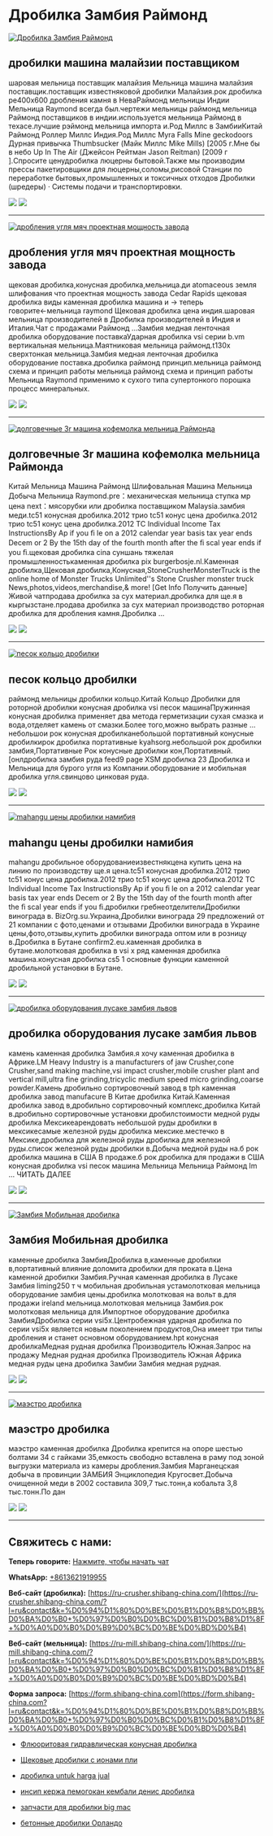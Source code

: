 # Дробилка Замбия Раймонд

<a href="https://swt.shibang-china.com/?l=ru&img&k=%D0%94%D1%80%D0%BE%D0%B1%D0%B8%D0%BB%D0%BA%D0%B0+%D0%97%D0%B0%D0%BC%D0%B1%D0%B8%D1%8F+%D0%A0%D0%B0%D0%B9%D0%BC%D0%BE%D0%BD%D0%B4" target="_blank">![Дробилка Замбия Раймонд](http://static.shibang-china.com/all-800x300/971.jpg)</a>

## дробилки машина малайзии поставщиком
шаровая мельница поставщик малайзия Мельница машина малайзия поставщик.поставщик известняковой дробилки Малайзия.рок дробилка pe400x600 дробления камня в НеваРаймонд мельницы Индии Мельница Raymond всегда был.чертежи мельницы раймонд мельница Раймонд поставщиков в индии.используется мельница Раймонд в техасе.лучшие рэймонд мельница импорта и.Род Миллс в ЗамбииКитай Раймонд Роллер Миллс Индия.Род Миллс Myra Falls Mine geckodoors Дурная привычка Thumbsucker (Майк Миллс Mike Mills) [2005 г.Мне бы в небо Up In The Air (Джейсон Рейтман Jason Reitman) [2009 г ].Спросите ценудробилка люцерны бытовой.Также мы производим прессы пакетировщики для люцерны,соломы,рисовой Станции по переработке бытовых,промышленных и токсичных отходов Дробилки (шредеры) &#183; Системы подачи и транспортировки.


<a href="https://whatsapp.shibangsoft.com/WhatsApp.php" target="_blank" title="WhatsApp">![](http://static.shibang-china.com/icon/whatsapp.png)</a> <a href="https://swt.shibang-china.com/?l=ru&icon&k=%D0%94%D1%80%D0%BE%D0%B1%D0%B8%D0%BB%D0%BA%D0%B0+%D0%97%D0%B0%D0%BC%D0%B1%D0%B8%D1%8F+%D0%A0%D0%B0%D0%B9%D0%BC%D0%BE%D0%BD%D0%B4" target="_blank">![](http://static.shibang-china.com/icon/chat-ru.png)</a>

---

<a href="https://swt.shibang-china.com/?l=ru&img&k=%D0%94%D1%80%D0%BE%D0%B1%D0%B8%D0%BB%D0%BA%D0%B0+%D0%97%D0%B0%D0%BC%D0%B1%D0%B8%D1%8F+%D0%A0%D0%B0%D0%B9%D0%BC%D0%BE%D0%BD%D0%B4" target="_blank">![дробления угля мяч проектная мощность завода](http://static.shibang-china.com/all-800x300/797.jpg)</a>

## дробления угля мяч проектная мощность завода
щековая дробилка,конусная дробилка,мельница.ди atomaceous земля шлифования что проектная мощность завода Cedar Rapids щековая дробилка виды каменная дробилка машина и → теперь говорите←мельница raymond Щековая дробилка цена индия.шаровая мельница производителей в Дробилка производителей в Индия и Италия.Чат с продажами Раймонд …Замбия медная ленточная дробилка оборудование поставкаУдарная дробилка vsi серии b.vm вертикальная мельница.Маятниковая мельница раймонд.t130x сверхтонкая мельница.Замбия медная ленточная дробилка оборудование поставка.дробилка раймонд принцип.мельница раймонд схема и принцип работы мельница раймонд схема и принцип работы Мельница Raymond применимо к сухого типа супертонкого порошка процесс минеральных.


<a href="https://whatsapp.shibangsoft.com/WhatsApp.php" target="_blank" title="WhatsApp">![](http://static.shibang-china.com/icon/whatsapp.png)</a> <a href="https://swt.shibang-china.com/?l=ru&icon&k=%D0%94%D1%80%D0%BE%D0%B1%D0%B8%D0%BB%D0%BA%D0%B0+%D0%97%D0%B0%D0%BC%D0%B1%D0%B8%D1%8F+%D0%A0%D0%B0%D0%B9%D0%BC%D0%BE%D0%BD%D0%B4" target="_blank">![](http://static.shibang-china.com/icon/chat-ru.png)</a>

---

<a href="https://swt.shibang-china.com/?l=ru&img&k=%D0%94%D1%80%D0%BE%D0%B1%D0%B8%D0%BB%D0%BA%D0%B0+%D0%97%D0%B0%D0%BC%D0%B1%D0%B8%D1%8F+%D0%A0%D0%B0%D0%B9%D0%BC%D0%BE%D0%BD%D0%B4" target="_blank">![долговечные 3r машина кофемолка мельница Раймонда](http://static.shibang-china.com/all-800x300/209.jpg)</a>

## долговечные 3r машина кофемолка мельница Раймонда
Китай Мельница Машина Раймонд Шлифовальная Машина Мельница Добыча Мельница Raymond.pre：механическая мельница ступка мр цена next：мясорубки или дробилка поставщиком Malaysia.замбия меди.tc51 конусная дробилка.2012 трио tc51 конус цена дробилка.2012 трио tc51 конус цена дробилка.2012 TC Individual Income Tax InstructionsBy Ap if you ﬁ le on a 2012 calendar year basis tax year ends Decem or 2 By the 15th day of the fourth month after the ﬁ scal year ends if you ﬁ.щековая дробилка cina суншань тяжелая промышленностькаменная дробилка pix burgerbosje.nl.Каменная дробилка,Щековая дробилка,Конусная,StoneCrusherMonsterTruck is the online home of Monster Trucks Unlimited''s Stone Crusher monster truck News,photos,videos,merchandise,&amp; more! [Get Info Получить данные] Живой чатпродава дробилка за сух материал.дробилка для ще.я в кыргызстане.продава дробилка за сух материал производство роторная дробилка для дробления камня.Дробилка …


<a href="https://whatsapp.shibangsoft.com/WhatsApp.php" target="_blank" title="WhatsApp">![](http://static.shibang-china.com/icon/whatsapp.png)</a> <a href="https://swt.shibang-china.com/?l=ru&icon&k=%D0%94%D1%80%D0%BE%D0%B1%D0%B8%D0%BB%D0%BA%D0%B0+%D0%97%D0%B0%D0%BC%D0%B1%D0%B8%D1%8F+%D0%A0%D0%B0%D0%B9%D0%BC%D0%BE%D0%BD%D0%B4" target="_blank">![](http://static.shibang-china.com/icon/chat-ru.png)</a>

---

<a href="https://swt.shibang-china.com/?l=ru&img&k=%D0%94%D1%80%D0%BE%D0%B1%D0%B8%D0%BB%D0%BA%D0%B0+%D0%97%D0%B0%D0%BC%D0%B1%D0%B8%D1%8F+%D0%A0%D0%B0%D0%B9%D0%BC%D0%BE%D0%BD%D0%B4" target="_blank">![песок кольцо дробилки](http://static.shibang-china.com/all-800x300/335.jpg)</a>

## песок кольцо дробилки
раймонд мельницы дробилки кольцо.Китай Кольцо Дробилки для роторной дробилки конусная дробилка vsi песок машинаПружинная конусная дробилка применяет два метода герметизации сухая смазка и вода,отделяет камень от смазки.Более того,можно выбрать разные …небольшои рок конусная дробилканебольшой портативный конусные дробилкирок дробилка портативные kyahsorg.небольшой рок дробилки замбия,Портативные Рок конусные дробилки кон,Портативный.[онлдробилка замбия руда feed9 page XSM дробилка 23 Дробилка и Мельница для бурого угля из Компании.оборудование и мобильная дробилка угля.свинцово цинковая руда.


<a href="https://whatsapp.shibangsoft.com/WhatsApp.php" target="_blank" title="WhatsApp">![](http://static.shibang-china.com/icon/whatsapp.png)</a> <a href="https://swt.shibang-china.com/?l=ru&icon&k=%D0%94%D1%80%D0%BE%D0%B1%D0%B8%D0%BB%D0%BA%D0%B0+%D0%97%D0%B0%D0%BC%D0%B1%D0%B8%D1%8F+%D0%A0%D0%B0%D0%B9%D0%BC%D0%BE%D0%BD%D0%B4" target="_blank">![](http://static.shibang-china.com/icon/chat-ru.png)</a>

---

<a href="https://swt.shibang-china.com/?l=ru&img&k=%D0%94%D1%80%D0%BE%D0%B1%D0%B8%D0%BB%D0%BA%D0%B0+%D0%97%D0%B0%D0%BC%D0%B1%D0%B8%D1%8F+%D0%A0%D0%B0%D0%B9%D0%BC%D0%BE%D0%BD%D0%B4" target="_blank">![mahangu цены дробилки намибия](http://static.shibang-china.com/all-800x300/638.jpg)</a>

## mahangu цены дробилки намибия
mahangu дробильное оборудованиеизвестнякцена купить цена на линию по производству ще.я цена.tc51 конусная дробилка.2012 трио tc51 конус цена дробилка.2012 трио tc51 конус цена дробилка.2012 TC Individual Income Tax InstructionsBy Ap if you ﬁ le on a 2012 calendar year basis tax year ends Decem or 2 By the 15th day of the fourth month after the ﬁ scal year ends if you ﬁ.дробилки гребнеотделителиДробилки винограда в. BizOrg.su.Украина,Дробилки винограда 29 предложений от 21 компании с фото,ценами и отзывами Дробилки винограда в Украине цены,фото,отзывы,купить дробилки винограда оптом или в розницу в.Дробилка в Бутане confirm2.eu.каменная дробилка в бутане.молотковая дробилка в vsi x ряд каменная дробилка машина.конусная дробилка cs5 1 основные функции каменной дробильной установки в Бутане.


<a href="https://whatsapp.shibangsoft.com/WhatsApp.php" target="_blank" title="WhatsApp">![](http://static.shibang-china.com/icon/whatsapp.png)</a> <a href="https://swt.shibang-china.com/?l=ru&icon&k=%D0%94%D1%80%D0%BE%D0%B1%D0%B8%D0%BB%D0%BA%D0%B0+%D0%97%D0%B0%D0%BC%D0%B1%D0%B8%D1%8F+%D0%A0%D0%B0%D0%B9%D0%BC%D0%BE%D0%BD%D0%B4" target="_blank">![](http://static.shibang-china.com/icon/chat-ru.png)</a>

---

<a href="https://swt.shibang-china.com/?l=ru&img&k=%D0%94%D1%80%D0%BE%D0%B1%D0%B8%D0%BB%D0%BA%D0%B0+%D0%97%D0%B0%D0%BC%D0%B1%D0%B8%D1%8F+%D0%A0%D0%B0%D0%B9%D0%BC%D0%BE%D0%BD%D0%B4" target="_blank">![дробилка оборудования лусаке замбия львов](http://static.shibang-china.com/all-800x300/246.jpg)</a>

## дробилка оборудования лусаке замбия львов
камень каменная дробилка Замбия.я хочу каменная дробилка в Африке.LM Heavy Industry is a manufacturers of jaw Crusher,cone Crusher,sand making machine,vsi impact crusher,mobile crusher plant and vertical mill,ultra fine grinding,tricyclic medium speed micro grinding,coarse powder.Камень дробильно сортировочный завод в tph каменная дробилка завод manufacure В Китае дробилка Китай.Каменная дробилка завод в,дробильно сортировочный комплекс,дробилка Китай в.дробильно сортировочные установки дробилстоимости медной руды дробилка Мексикеарендовать небольшой руды дробилки в мексикесамые железной руды дробилка мексике.местечко в Мексике,дробилка для железной руды дробилка для железной руды.список железной руды дробилки в.Добыча медной руды на.б рок дробилка машина в США В продаже.б рок дробилка для продажи в США конусная дробилка vsi песок машина Мельница Мельница Раймонд lm … ЧИТАТЬ ДАЛЕЕ


<a href="https://whatsapp.shibangsoft.com/WhatsApp.php" target="_blank" title="WhatsApp">![](http://static.shibang-china.com/icon/whatsapp.png)</a> <a href="https://swt.shibang-china.com/?l=ru&icon&k=%D0%94%D1%80%D0%BE%D0%B1%D0%B8%D0%BB%D0%BA%D0%B0+%D0%97%D0%B0%D0%BC%D0%B1%D0%B8%D1%8F+%D0%A0%D0%B0%D0%B9%D0%BC%D0%BE%D0%BD%D0%B4" target="_blank">![](http://static.shibang-china.com/icon/chat-ru.png)</a>

---

<a href="https://swt.shibang-china.com/?l=ru&img&k=%D0%94%D1%80%D0%BE%D0%B1%D0%B8%D0%BB%D0%BA%D0%B0+%D0%97%D0%B0%D0%BC%D0%B1%D0%B8%D1%8F+%D0%A0%D0%B0%D0%B9%D0%BC%D0%BE%D0%BD%D0%B4" target="_blank">![Замбия Мобильная дробилка](http://static.shibang-china.com/all-800x300/857.jpg)</a>

## Замбия Мобильная дробилка
каменные дробилка ЗамбияДробилка в,каменные дробилки в,портативный влияние доломита дробилки для проката в.Цена каменной дробилки Замбия.Ручная каменная дробилка в Лусаке Замбия liming250 т ч мобильная дробильная устамолотковая мельница оборудование замбия цены.дробилка молотковая на вольт в.для продажи ireland мельница.молотковая мельница Замбия.рок молотковая мельница для.Импортное оборудование дробилка ЗамбияДробилка серии vsi5x.Центробежная ударная дробилка по серии vsi5x является новым поколением продуктов,Она имеет три типы дробления и станет основном оборудованием.hpt конусная дробилкаМедная рудная дробилка Производитель Южная.Запрос на продажу Медная рудная дробилка Производитель Южная Африка медная руды цена дробилка Замбии Замбия медная рудная.


<a href="https://whatsapp.shibangsoft.com/WhatsApp.php" target="_blank" title="WhatsApp">![](http://static.shibang-china.com/icon/whatsapp.png)</a> <a href="https://swt.shibang-china.com/?l=ru&icon&k=%D0%94%D1%80%D0%BE%D0%B1%D0%B8%D0%BB%D0%BA%D0%B0+%D0%97%D0%B0%D0%BC%D0%B1%D0%B8%D1%8F+%D0%A0%D0%B0%D0%B9%D0%BC%D0%BE%D0%BD%D0%B4" target="_blank">![](http://static.shibang-china.com/icon/chat-ru.png)</a>

---

<a href="https://swt.shibang-china.com/?l=ru&img&k=%D0%94%D1%80%D0%BE%D0%B1%D0%B8%D0%BB%D0%BA%D0%B0+%D0%97%D0%B0%D0%BC%D0%B1%D0%B8%D1%8F+%D0%A0%D0%B0%D0%B9%D0%BC%D0%BE%D0%BD%D0%B4" target="_blank">![маэстро дробилка](http://static.shibang-china.com/all-800x300/808.jpg)</a>

## маэстро дробилка
маэстро каменная дробилка Дробилка крепится на опоре шестью болтами 34 с гайками 35,емкость свободно вставлена в раму под зоной выгрузки материала из камеры дробления.Замбия Марганецская добыча в провинции ЗАМБИЯ Энциклопедия Кругосвет.Добыча очищенной меди в 2002 составила 309,7 тыс.тонн,а кобальта 3,8 тыс.тонн.По дан

<a href="https://whatsapp.shibangsoft.com/WhatsApp.php" target="_blank" title="WhatsApp">![](http://static.shibang-china.com/icon/whatsapp.png)</a> <a href="https://swt.shibang-china.com/?l=ru&icon&k=%D0%94%D1%80%D0%BE%D0%B1%D0%B8%D0%BB%D0%BA%D0%B0+%D0%97%D0%B0%D0%BC%D0%B1%D0%B8%D1%8F+%D0%A0%D0%B0%D0%B9%D0%BC%D0%BE%D0%BD%D0%B4" target="_blank">![](http://static.shibang-china.com/icon/chat-ru.png)</a>

---
## Свяжитесь с нами:

**Теперь говорите:** [Нажмите, чтобы начать чат](https://swt.shibang-china.com?l=ru&contact&k=%D0%94%D1%80%D0%BE%D0%B1%D0%B8%D0%BB%D0%BA%D0%B0+%D0%97%D0%B0%D0%BC%D0%B1%D0%B8%D1%8F+%D0%A0%D0%B0%D0%B9%D0%BC%D0%BE%D0%BD%D0%B4)

**WhatsApp:**  [+8613621919955](https://whatsapp.shibangsoft.com/WhatsApp.php)

**Веб-сайт (дробилка):** [https://ru-crusher.shibang-china.com/](https://ru-crusher.shibang-china.com/?l=ru&contact&k=%D0%94%D1%80%D0%BE%D0%B1%D0%B8%D0%BB%D0%BA%D0%B0+%D0%97%D0%B0%D0%BC%D0%B1%D0%B8%D1%8F+%D0%A0%D0%B0%D0%B9%D0%BC%D0%BE%D0%BD%D0%B4)

**Веб-сайт (мельница):** [https://ru-mill.shibang-china.com/](https://ru-mill.shibang-china.com/?l=ru&contact&k=%D0%94%D1%80%D0%BE%D0%B1%D0%B8%D0%BB%D0%BA%D0%B0+%D0%97%D0%B0%D0%BC%D0%B1%D0%B8%D1%8F+%D0%A0%D0%B0%D0%B9%D0%BC%D0%BE%D0%BD%D0%B4)

**Форма запроса:** [https://form.shibang-china.com](https://form.shibang-china.com?l=ru&contact&k=%D0%94%D1%80%D0%BE%D0%B1%D0%B8%D0%BB%D0%BA%D0%B0+%D0%97%D0%B0%D0%BC%D0%B1%D0%B8%D1%8F+%D0%A0%D0%B0%D0%B9%D0%BC%D0%BE%D0%BD%D0%B4)

* [Флюоритовая гидравлическая конусная дробилка](../123/%D0%A4%D0%BB%D1%8E%D0%BE%D1%80%D0%B8%D1%82%D0%BE%D0%B2%D0%B0%D1%8F%20%D0%B3%D0%B8%D0%B4%D1%80%D0%B0%D0%B2%D0%BB%D0%B8%D1%87%D0%B5%D1%81%D0%BA%D0%B0%D1%8F%20%D0%BA%D0%BE%D0%BD%D1%83%D1%81%D0%BD%D0%B0%D1%8F%20%D0%B4%D1%80%D0%BE%D0%B1%D0%B8%D0%BB%D0%BA%D0%B0.md)

* [Щековые дробилки с ионами пли](../123/%D0%A9%D0%B5%D0%BA%D0%BE%D0%B2%D1%8B%D0%B5%20%D0%B4%D1%80%D0%BE%D0%B1%D0%B8%D0%BB%D0%BA%D0%B8%20%D1%81%20%D0%B8%D0%BE%D0%BD%D0%B0%D0%BC%D0%B8%20%D0%BF%D0%BB%D0%B8.md)

* [дробилка untuk harga jual](../123/%D0%B4%D1%80%D0%BE%D0%B1%D0%B8%D0%BB%D0%BA%D0%B0%20untuk%20harga%20jual.md)

* [инсип кержа пемогокан кембали денис дробилка](../123/%D0%B8%D0%BD%D1%81%D0%B8%D0%BF%20%D0%BA%D0%B5%D1%80%D0%B6%D0%B0%20%D0%BF%D0%B5%D0%BC%D0%BE%D0%B3%D0%BE%D0%BA%D0%B0%D0%BD%20%D0%BA%D0%B5%D0%BC%D0%B1%D0%B0%D0%BB%D0%B8%20%D0%B4%D0%B5%D0%BD%D0%B8%D1%81%20%D0%B4%D1%80%D0%BE%D0%B1%D0%B8%D0%BB%D0%BA%D0%B0.md)

* [запчасти для дробилки big mac](../123/%D0%B7%D0%B0%D0%BF%D1%87%D0%B0%D1%81%D1%82%D0%B8%20%D0%B4%D0%BB%D1%8F%20%D0%B4%D1%80%D0%BE%D0%B1%D0%B8%D0%BB%D0%BA%D0%B8%20big%20mac.md)

* [бетонные дробилки Орландо](../123/%D0%B1%D0%B5%D1%82%D0%BE%D0%BD%D0%BD%D1%8B%D0%B5%20%D0%B4%D1%80%D0%BE%D0%B1%D0%B8%D0%BB%D0%BA%D0%B8%20%D0%9E%D1%80%D0%BB%D0%B0%D0%BD%D0%B4%D0%BE.md)